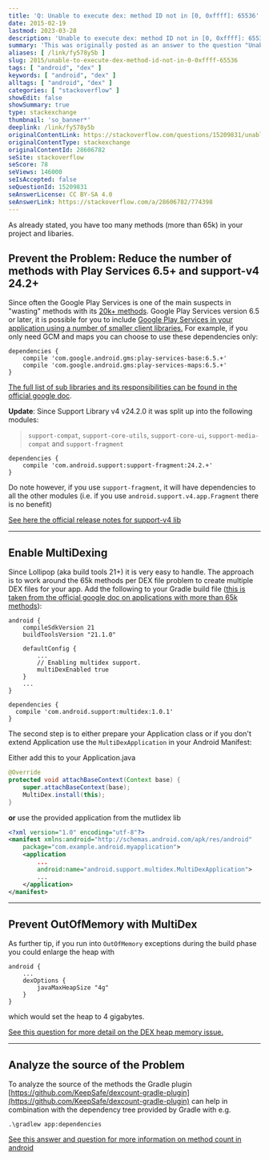 ```yaml
---
title: 'Q: Unable to execute dex: method ID not in [0, 0xffff]: 65536'
date: 2015-02-19
lastmod: 2023-03-28
description: 'Unable to execute dex: method ID not in [0, 0xffff]: 65536'
summary: 'This was originally posted as an answer to the question "Unable to execute dex: method ID not in [0, 0xffff]: 65536" on stackoverflow.com.'
aliases: [ /link/fy578y5b ]
slug: 2015/unable-to-execute-dex-method-id-not-in-0-0xffff-65536
tags: [ "android", "dex" ]
keywords: [ "android", "dex" ]
alltags: [ "android", "dex" ]
categories: [ "stackoverflow" ]
showEdit: false
showSummary: true
type: stackexchange
thumbnail: 'so_banner*'
deeplink: /link/fy578y5b
originalContentLink: https://stackoverflow.com/questions/15209831/unable-to-execute-dex-method-id-not-in-0-0xffff-65536
originalContentType: stackexchange
originalContentId: 28606782
seSite: stackoverflow
seScore: 78
seViews: 146000
seIsAccepted: false
seQuestionId: 15209831
seAnswerLicense: CC BY-SA 4.0
seAnswerLink: https://stackoverflow.com/a/28606782/774398
---
```

As already stated, you have too many methods (more than 65k) in your project and libaries.

Prevent the Problem: Reduce the number of methods with Play Services 6.5+ and support-v4 24.2+
----------------------------------------------------------------------------------------------

Since often the Google Play Services is one of the main suspects in "wasting" methods with its [20k+ methods](http://jakewharton.com/play-services-is-a-monolith/). Google Play Services version 6.5 or later, it is possible for you to include [Google Play Services in your application using a number of smaller client libraries.](http://android-developers.blogspot.co.at/2014/12/google-play-services-and-dex-method.html) For example, if you only need GCM and maps you can choose to use these dependencies only:

```
dependencies {
    compile 'com.google.android.gms:play-services-base:6.5.+'
    compile 'com.google.android.gms:play-services-maps:6.5.+'
}

```

[The full list of sub libraries and its responsibilities can be found in the official google doc](https://developer.android.com/google/play-services/setup.html?utm_campaign=dex-1214&utm_source=dac&utm_medium=blog).

**Update**: Since Support Library v4 v24.2.0 it was split up into the following modules:

> `support-compat`, `support-core-utils`, `support-core-ui`, `support-media-compat` and `support-fragment`

```
dependencies {
    compile 'com.android.support:support-fragment:24.2.+'
}

```

Do note however, if you use `support-fragment`, it will have dependencies to all the other modules (i.e. if you use `android.support.v4.app.Fragment` there is no benefit)

[See here the official release notes for support-v4 lib](https://developer.android.com/topic/libraries/support-library/revisions.html)

* * *

Enable MultiDexing
------------------

Since Lollipop (aka build tools 21+) it is very easy to handle. The approach is to work around the 65k methods per DEX file problem to create multiple DEX files for your app. Add the following to your Gradle build file ([this is taken from the official google doc on applications with more than 65k methods](http://developer.android.com/tools/building/multidex.html)):

```
android {
    compileSdkVersion 21
    buildToolsVersion "21.1.0"

    defaultConfig {
        ...
        // Enabling multidex support.
        multiDexEnabled true
    }
    ...
}

dependencies {
  compile 'com.android.support:multidex:1.0.1'
}

```

The second step is to either prepare your Application class or if you don't extend Application use the `MultiDexApplication` in your Android Manifest:

Either add this to your Application.java

```java
@Override
protected void attachBaseContext(Context base) {
    super.attachBaseContext(base);
    MultiDex.install(this);
}

```

**or** use the provided application from the mutlidex lib

```xml
<?xml version="1.0" encoding="utf-8"?>
<manifest xmlns:android="http://schemas.android.com/apk/res/android"
    package="com.example.android.myapplication">
    <application
        ...
        android:name="android.support.multidex.MultiDexApplication">
        ...
    </application>
</manifest>

```

* * *

Prevent OutOfMemory with MultiDex
---------------------------------

As further tip, if you run into `OutOfMemory` exceptions during the build phase you could enlarge the heap with

```
android {
    ...
    dexOptions {
        javaMaxHeapSize "4g"
    }
}

```

which would set the heap to 4 gigabytes.

[See this question for more detail on the DEX heap memory issue.](https://stackoverflow.com/questions/25013638/android-studio-google-jar-causing-gc-overhead-limit-exceeded-error)

* * *

Analyze the source of the Problem
---------------------------------

To analyze the source of the methods the Gradle plugin [https://github.com/KeepSafe/dexcount-gradle-plugin](https://github.com/KeepSafe/dexcount-gradle-plugin) can help in combination with the dependency tree provided by Gradle with e.g.

```
.\gradlew app:dependencies

```

[See this answer and question for more information on method count in android](https://stackoverflow.com/a/32328348/774398)
